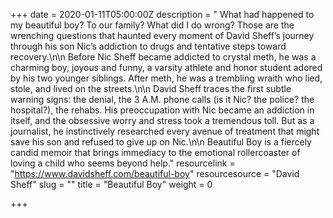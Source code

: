 +++
date = 2020-01-11T05:00:00Z
description = "     What had happened to my beautiful boy? To our family? What did I do wrong? Those are the wrenching questions that haunted every moment of David Sheff’s journey through his son Nic’s addiction to drugs and tentative steps toward recovery.\n\n     Before Nic Sheff became addicted to crystal meth, he was a charming boy, joyous and funny, a varsity athlete and honor student adored by his two younger siblings. After meth, he was a trembling wraith who lied, stole, and lived on the streets.\n\n     David Sheff traces the first subtle warning signs: the denial, the 3 A.M. phone calls (is it Nic? the police? the hospital?), the rehabs. His preoccupation with Nic became an addiction in itself, and the obsessive worry and stress took a tremendous toll. But as a journalist, he instinctively researched every avenue of treatment that might save his son and refused to give up on Nic.\n\n     Beautiful Boy is a fiercely candid memoir that brings immediacy to the emotional rollercoaster of loving a child who seems beyond help."
resourcelink = "https://www.davidsheff.com/beautiful-boy"
resourcesource = "David Sheff"
slug = ""
title = "Beautiful Boy"
weight = 0

+++
